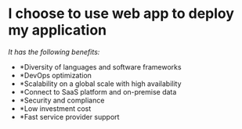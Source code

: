 # I choose to use web app to deploy my application
_It has the following benefits:_
- *Diversity of languages and software frameworks
- *DevOps optimization
- *Scalability on a global scale with high availability
- *Connect to SaaS platform and on-premise data
- *Security and compliance
- *Low investment cost
- *Fast service provider support
